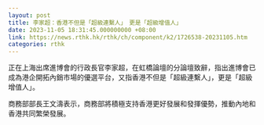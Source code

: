 ```yaml
---
layout: post
title: 李家超：香港不但是「超級連繫人」　更是「超級增值人」
date: 2023-11-05 18:31:45.000000000 +08:00
link: https://news.rthk.hk/rthk/ch/component/k2/1726538-20231105.htm
categories: rthk
---
```


正在上海出席進博會的行政長官李家超，在虹橋論壇的分論壇致辭，指出進博會已成為港企開拓內銷市場的優選平台，又指香港不但是「超級連繫人」，更是「超級增值人」。

商務部部長王文濤表示，商務部將積極支持香港更好發展和發揮優勢，推動內地和香港共同繁榮發展。
